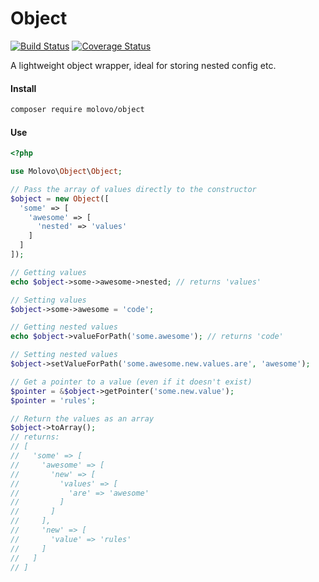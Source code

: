# Object

[![Build Status](https://travis-ci.org/molovo/object.svg)](https://travis-ci.org/molovo/object) [![Coverage Status](https://coveralls.io/repos/molovo/object/badge.svg?branch=master&service=github)](https://coveralls.io/github/molovo/object?branch=master)

A lightweight object wrapper, ideal for storing nested config etc.

#### Install

```sh
composer require molovo/object
```

#### Use

```php
<?php

use Molovo\Object\Object;

// Pass the array of values directly to the constructor
$object = new Object([
  'some' => [
    'awesome' => [
      'nested' => 'values'
    ]
  ]
]);

// Getting values
echo $object->some->awesome->nested; // returns 'values'

// Setting values
$object->some->awesome = 'code';

// Getting nested values
echo $object->valueForPath('some.awesome'); // returns 'code'

// Setting nested values
$object->setValueForPath('some.awesome.new.values.are', 'awesome');

// Get a pointer to a value (even if it doesn't exist)
$pointer = &$object->getPointer('some.new.value');
$pointer = 'rules';

// Return the values as an array
$object->toArray();
// returns:
// [
//   'some' => [
//     'awesome' => [
//       'new' => [
//         'values' => [
//           'are' => 'awesome'
//         ]
//       ]
//     ],
//     'new' => [
//       'value' => 'rules'
//     ]
//   ]
// ]
```
